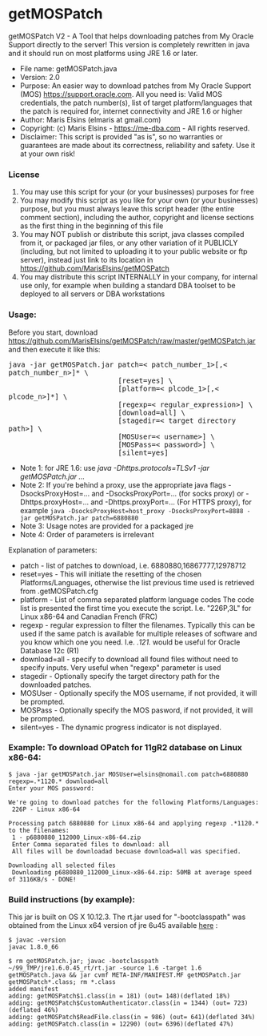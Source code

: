 # getMOSPatch
getMOSPatch V2 - A Tool that helps downloading patches from My Oracle Support directly to the server! This version is completely rewritten in java and it should run on most platforms using JRE 1.6 or later.

   * File name: getMOSPatch.java
   * Version: 2.0 
   * Purpose: An easier way to download patches from My Oracle Support (MOS) https://support.oracle.com. All you need is: Valid MOS credentials, the patch number(s), list of target platform/languages that the patch is required for, internet connectivity and JRE 1.6 or higher
   * Author: Maris Elsins (elmaris at gmail.com)
   * Copyright: (c) Maris Elsins - https://me-dba.com - All rights reserved.
   * Disclaimer:  This script is provided "as is", so no warranties or guarantees are made about its correctness, reliability and safety. Use it at your own risk!

### License

   1. You may use this script for your (or your businesses) purposes for free
   1. You may modify this script as you like for your own (or your businesses) purpose, but you must always leave this script header (the entire comment section), including the author, copyright and license sections as the first thing in the beginning of this file
   1. You may NOT publish or distribute this script, java classes compiled from it, or packaged jar files, or any other variation of it PUBLICLY (including, but not limited to uploading it to your public website or ftp server), instead just link to its location in https://github.com/MarisElsins/getMOSPatch
   1. You may distribute this script INTERNALLY in your company, for internal use only, for example when building a standard DBA toolset to be deployed to all servers or DBA workstations

### Usage:

Before you start, download https://github.com/MarisElsins/getMOSPatch/raw/master/getMOSPatch.jar and then execute it like this:

<pre style="white-space:pre-wrap;">
java -jar getMOSPatch.jar patch=< patch_number_1>[,< patch_number_n>]* \
                          [reset=yes] \
                          [platform=< plcode_1>[,< plcode_n>]*] \
                          [regexp=< regular_expression>] \
                          [download=all] \
                          [stagedir=< target directory path>] \
                          [MOSUser=< username>] \
                          [MOSPass=< password>] \
                          [silent=yes]</pre>

   * Note 1: for JRE 1.6: use *java -Dhttps.protocols=TLSv1 -jar getMOSPatch.jar ...*
   * Note 2: If you're behind a proxy, use the appropriate java flags -DsocksProxyHost=... and -DsocksProxyPort=... (for socks proxy) or -Dhttps.proxyHost=... and -Dhttps.proxyPort=... (For HTTPS proxy), for example ```java -DsocksProxyHost=host_proxy -DsocksProxyPort=8888 -jar getMOSPatch.jar patch=6880880```
   * Note 3: Usage notes are provided for a packaged jre
   * Note 4: Order of parameters is irrelevant

Explanation of parameters:

   * patch - list of patches to download, i.e. 6880880,16867777,12978712
   * reset=yes - This will initiate the resetting of the chosen Platforms/Languages, otherwise the list previous time used is retrieved from .getMOSPatch.cfg
   * platform - List of comma separated platform language codes The code list is presented the first time you execute the script. I.e. "226P,3L" for Linux x86-64 and Canadian French (FRC)
   * regexp - regular expression to filter the filenames. Typically this can be used if the same patch is available for multiple releases of software and you know which one you need. I.e. .*121.* would be useful for Oracle Database 12c (R1)
   * download=all - specify to download all found files without need to specify inputs. Very useful when "regexp" parameter is used
   * stagedir - Optionally specify the target directory path for the downloaded patches.
   * MOSUser - Optionally specify the MOS username, if not provided, it will be prompted.
   * MOSPass - Optionally specify the MOS pasword, if not provided, it will be prompted.
   * silent=yes - The dynamic progress indicator is not displayed.

### Example:  To download OPatch for 11gR2 database on Linux x86-64:
```
$ java -jar getMOSPatch.jar MOSUser=elsins@nomail.com patch=6880880 regexp=.*1120.* download=all
Enter your MOS password:

We're going to download patches for the following Platforms/Languages:
 226P - Linux x86-64

Processing patch 6880880 for Linux x86-64 and applying regexp .*1120.* to the filenames:
 1 - p6880880_112000_Linux-x86-64.zip
 Enter Comma separated files to download: all
 All files will be downloadad becuase download=all was specified.

Downloading all selected files
 Downloading p6880880_112000_Linux-x86-64.zip: 50MB at average speed of 3116KB/s - DONE!
```

### Build instructions (by example):
This jar is built on OS X 10.12.3. 
The rt.jar used for "-bootclasspath" was obtained from the Linux x64 version of jre 6u45 available [here](http://www.oracle.com/technetwork/java/javase/downloads/java-archive-downloads-javase6-419409.html#jre-6u45-oth-JPR) :
```
$ javac -version
javac 1.8.0_66

$ rm getMOSPatch.jar; javac -bootclasspath ~/99_TMP/jre1.6.0.45_rt/rt.jar -source 1.6 -target 1.6 getMOSPatch.java && jar cvmf META-INF/MANIFEST.MF getMOSPatch.jar getMOSPatch*.class; rm *.class
added manifest
adding: getMOSPatch$1.class(in = 181) (out= 148)(deflated 18%)
adding: getMOSPatch$CustomAuthenticator.class(in = 1344) (out= 723)(deflated 46%)
adding: getMOSPatch$ReadFile.class(in = 986) (out= 641)(deflated 34%)
adding: getMOSPatch.class(in = 12290) (out= 6396)(deflated 47%)
```
